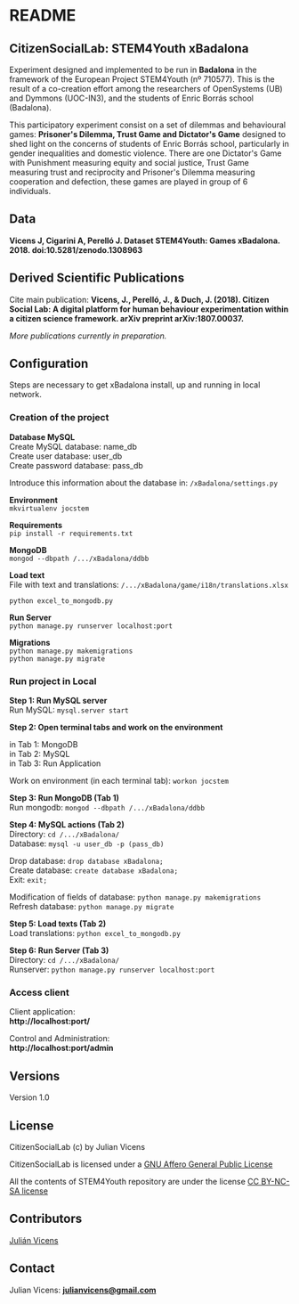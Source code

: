 # README #

## CitizenSocialLab: STEM4Youth xBadalona ##

Experiment designed and implemented to be run in **Badalona** in the framework of the European Project STEM4Youth (nº 710577). This is the result of a co-creation effort among the researchers of OpenSystems (UB) and Dymmons (UOC-IN3), and the students of Enric Borrás school (Badalona).

This participatory experiment consist on a set of dilemmas and behavioural games: **Prisoner's Dilemma, Trust Game and Dictator's Game** designed to shed light on the concerns of students of Enric Borrás school, particularly in gender inequalities and domestic violence. There are one Dictator's Game with Punishment measuring equity and social justice, Trust Game measuring trust and reciprocity and Prisoner's Dilemma measuring cooperation and defection, these games are played in group of 6 individuals.

## Data ##
**Vicens J, Cigarini A, Perelló J. Dataset STEM4Youth: Games xBadalona. 2018. doi:10.5281/zenodo.1308963**  

## Derived Scientific Publications ##
Cite main publication: **Vicens, J., Perelló, J., & Duch, J. (2018). Citizen Social Lab: A digital platform for human behaviour experimentation within a citizen science framework. arXiv preprint arXiv:1807.00037.**

*More publications currently in preparation.*

## Configuration ##
Steps are necessary to get xBadalona install, up and running in local network.

### Creation of the project ###

__Database MySQL__  
Create MySQL database: name\_db  
Create user database: user\_db  
Create password database: pass\_db

Introduce this information about the database in: `/xBadalona/settings.py`

__Environment__   
```mkvirtualenv jocstem ```  

__Requirements__  
```pip install -r requirements.txt```

__MongoDB__  
```mongod --dbpath /.../xBadalona/ddbb```

__Load text__   
File with text and translations:  `/.../xBadalona/game/i18n/translations.xlsx`  
   
```python excel_to_mongodb.py```

__Run Server__  
```python manage.py runserver localhost:port```

__Migrations__  
```python manage.py makemigrations```  
```python manage.py migrate```  

### Run project in Local ###

__Step 1: Run MySQL server__  
Run MySQL: `mysql.server start`

__Step 2: Open terminal tabs and work on the environment__  

in Tab 1: MongoDB  
in Tab 2: MySQL  
in Tab 3: Run Application  

Work on environment (in each terminal tab): `workon jocstem`

__Step 3: Run MongoDB (Tab 1)__  
Run mongodb: `mongod --dbpath /.../xBadalona/ddbb`

__Step 4: MySQL actions (Tab 2)__  
Directory: `cd /.../xBadalona/`   
Database: `mysql -u user_db -p (pass_db)`

Drop database: `drop database xBadalona;`  
Create database: `create database xBadalona;`  
Exit: `exit;`

Modification of fields of database: `python manage.py makemigrations`  
Refresh database:
`python manage.py migrate` 

__Step 5: Load texts (Tab 2)__    
Load translations: `python excel_to_mongodb.py`

__Step 6: Run Server (Tab 3)__  
Directory: `cd /.../xBadalona/ `   
Runserver: `python manage.py runserver localhost:port`


### Access client ###
Client application:  
**http://localhost:port/**  
 
Control and Administration:  
**http://localhost:port/admin**

## Versions ##
Version 1.0

## License ##
CitizenSocialLab (c) by Julian Vicens

CitizenSocialLab is licensed under a [GNU Affero General Public License](https://www.gnu.org/licenses/agpl-3.0.txt)

All the contents of STEM4Youth repository are under the license [CC BY-NC-SA license](https://creativecommons.org/licenses/by-nc-sa/4.0/)


## Contributors ##

[Julián Vicens](https://github.com/jvicens)

## Contact ##

Julian Vicens: **julianvicens@gmail.com**
